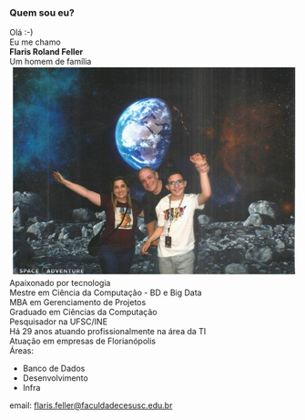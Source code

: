 ### Quem sou eu?
Olá :-) <BR>
Eu me chamo <BR>
**Flaris Roland Feller** <BR>
Um homem de família <BR>
![family.jpg](family.jpg) <BR>
Apaixonado por tecnologia <BR>
Mestre em Ciência da Computação - BD e Big Data <BR>
MBA em Gerenciamento de Projetos <BR>
Graduado em Ciências da Computação <BR>
Pesquisador na UFSC/INE <BR>
Há 29 anos atuando profissionalmente na área da TI <BR>
Atuação em empresas de Florianópolis <BR>
Áreas: <BR>
* Banco de Dados 
* Desenvolvimento 
* Infra

email: flaris.feller@faculdadecesusc.edu.br

